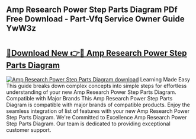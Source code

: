 ## Amp Research Power Step Parts Diagram PDf Free Download - Part-Vfq Service Owner Guide YwW3z

# <h2><a href="http://dftrmgp.blite.top/?on=Amp+Research+Power+Step+Parts+Diagram">🔗Download New 👉🔴 Amp Research Power Step Parts Diagram</a></h2>

[![Amp Research Power Step Parts Diagram download](https://i.imgur.com/lujVjoI.png)](http://dftrmgp.blite.top/?on=Amp+Research+Power+Step+Parts+Diagram)
Learning Made Easy This guide breaks down complex concepts into simple steps for effortless understanding of your new Amp Research Power Step Parts Diagram. Compatible with Major Brands This Amp Research Power Step Parts Diagram is compatible with major brands of compatible products. Enjoy the seamless integration of list of features with your new Amp Research Power Step Parts Diagram. We're Committed to Excellence Amp Research Power Step Parts Diagram. Our team is dedicated to providing exceptional customer support.
